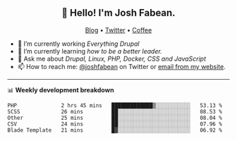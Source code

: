 <h2 align="center">👋 Hello! I'm Josh Fabean.</h2>
<p align="center">
  <a href="https://joshfabean.com">Blog</a> •
  <a href="https://twitter.com/fabean">Twitter</a> •
  <a href="https://www.buymeacoffee.com/LSxne6Yr4">Coffee</a>
</p>

- 🔭 I’m currently working *Everything Drupal*
- 🌱 I’m currently learning *how to be a better leader.*
- 💬 Ask me about *Drupal, Linux, PHP, Docker, CSS and JavaScript*
- 📫 How to reach me: [@joshfabean](https://twitter.com/joshfabean) on Twitter or [email from my website](https://joshfabean.com).

-------

📊 **Weekly development breakdown**
<!--START_SECTION:waka-->
```text
PHP              2 hrs 45 mins   █████████████▒░░░░░░░░░░░   53.13 % 
SCSS             26 mins         ██░░░░░░░░░░░░░░░░░░░░░░░   08.53 % 
Other            25 mins         ██░░░░░░░░░░░░░░░░░░░░░░░   08.04 % 
CSV              24 mins         ██░░░░░░░░░░░░░░░░░░░░░░░   07.96 % 
Blade Template   21 mins         █▓░░░░░░░░░░░░░░░░░░░░░░░   06.92 % 
```
<!--END_SECTION:waka-->

<!--
**fabean/fabean** is a ✨ _special_ ✨ repository because its `README.md` (this file) appears on your GitHub profile.

Here are some ideas to get you started:

- 🔭 I’m currently working on ...
- 🌱 I’m currently learning ...
- 👯 I’m looking to collaborate on ...
- 🤔 I’m looking for help with ...
- 💬 Ask me about ...
- 📫 How to reach me: ...
- 😄 Pronouns: ...
- ⚡ Fun fact: ...
-->

